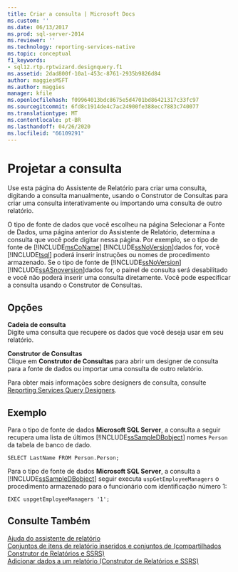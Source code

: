 ```yaml
---
title: Criar a consulta | Microsoft Docs
ms.custom: ''
ms.date: 06/13/2017
ms.prod: sql-server-2014
ms.reviewer: ''
ms.technology: reporting-services-native
ms.topic: conceptual
f1_keywords:
- sql12.rtp.rptwizard.designquery.f1
ms.assetid: 2dad800f-10a1-453c-8761-2935b9826d84
author: maggiesMSFT
ms.author: maggies
manager: kfile
ms.openlocfilehash: f09964013bdc8675e5d4701bd86421317c33fc97
ms.sourcegitcommit: 6fd8c1914de4c7ac24900fe388ecc7883c740077
ms.translationtype: MT
ms.contentlocale: pt-BR
ms.lasthandoff: 04/26/2020
ms.locfileid: "66109291"
---
```

# <a name="design-the-query"></a>Projetar a consulta
  Use esta página do Assistente de Relatório para criar uma consulta, digitando a consulta manualmente, usando o Construtor de Consultas para criar uma consulta interativamente ou importando uma consulta de outro relatório.  
  
 O tipo de fonte de dados que você escolheu na página Selecionar a Fonte de Dados, uma página anterior do Assistente de Relatório, determina a consulta que você pode digitar nessa página. Por exemplo, se o tipo de fonte de [!INCLUDE[msCoName](../includes/msconame-md.md)] [!INCLUDE[ssNoVersion](../includes/ssnoversion-md.md)]dados for, você [!INCLUDE[tsql](../includes/tsql-md.md)] poderá inserir instruções ou nomes de procedimento armazenado. Se o tipo de fonte de [!INCLUDE[ssNoVersion](../includes/ssnoversion-md.md)] [!INCLUDE[ssASnoversion](../includes/ssasnoversion-md.md)]dados for, o painel de consulta será desabilitado e você não poderá inserir uma consulta diretamente. Você pode especificar a consulta usando o Construtor de Consultas.  
  
## <a name="options"></a>Opções  
 **Cadeia de consulta**  
 Digite uma consulta que recupere os dados que você deseja usar em seu relatório.  
  
 **Construtor de Consultas**  
 Clique em **Construtor de Consultas** para abrir um designer de consulta para a fonte de dados ou importar uma consulta de outro relatório.  
  
 Para obter mais informações sobre designers de consulta, consulte [Reporting Services Query Designers](../../2014/reporting-services/reporting-services-query-designers.md).  
  
## <a name="example"></a>Exemplo  
 Para o tipo de fonte de dados **Microsoft SQL Server**, a consulta a seguir recupera uma lista de últimos [!INCLUDE[ssSampleDBobject](../includes/sssampledbobject-md.md)] nomes `Person` da tabela de banco de dado.  
  
```  
SELECT LastName FROM Person.Person;  
```  
  
 Para o tipo de fonte de dados **Microsoft SQL Server**, a consulta a [!INCLUDE[ssSampleDBobject](../includes/sssampledbobject-md.md)] seguir executa `uspGetEmployeeManagers` o procedimento armazenado para o funcionário com identificação número 1:  
  
```  
EXEC uspgetEmployeeManagers '1';  
```  
  
## <a name="see-also"></a>Consulte Também  
 [Ajuda do assistente de relatório](../../2014/reporting-services/report-wizard-help.md)   
 [Conjuntos de itens de relatório inseridos e conjuntos de &#40;compartilhados Construtor de Relatórios e SSRS&#41;](report-data/report-embedded-datasets-and-shared-datasets-report-builder-and-ssrs.md)   
 [Adicionar dados a um relatório &#40;Construtor de Relatórios e SSRS&#41;](report-data/report-datasets-ssrs.md)  
  
  
